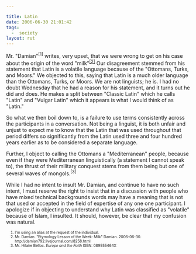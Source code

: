 ```yaml
---

title: Latin
date: 2006-06-30 21:01:42
tags:
  -  society
layout: rut
---
```


Mr. "Damian"<sup>[1]</sup> writes, very upset, that we were wrong to get on his case about the origin of the word "milk"<sup><a href="http://damian792.livejournal.com/8258.html" title="Etymology Lesson of the Week: Milk">[2]</a></sup>  Our disagreement stemmed from his statement that Latin is a volatile language because of the "Ottomans, Turks, and Moors."  We objected to this, saying that Latin is a much older language than the Ottomans, Turks, or Moors.  We are not linguists; he is.  I had no doubt Wednesday that he had a reason for his statement, and it turns out he did and does.  He makes a split between "Classic Latin" which he calls "Latin" and "Vulgar Latin" which it appears is what I would think of as "Latin." 

So what we then boil down to, is a failure to use terms consistently across the participants in a conversation.  Not being a linguist, it is both unfair and unjust to expect me to know that the Latin that was used throughout that period differs so significantly from the Latin used three and four hundred years earlier as to be considered a separate language.  

Further, I object to calling the Ottomans a "Mediterranean" people, because even if they were Mediterranean linguistically (a statement I cannot speak to), the thrust of their military conquest stems from them being but one of several waves of mongols.<sup>[3]</sup>

While I had no intent to insult Mr. Damian, and continue to have no such intent, I must reserve the right to insist that in a discussion with people who have mixed technical backgrounds words may have a meaning that is not that used or accepted in the field of expertise of any one one participant.  I apologize if in objecting to understand why Latin was classified as "volatile" because of Islam, I insulted.  It should, however, be clear that my confusion was natural.


<font size="-2"><ol><font size="-2">
<li><font size="-2">I'm using an alias at the request of the individual.</font></li>
<li><font size="-2">Mr. Damian.  "Etymology Lesson of the Week: Milk" Damian.  2006-06-30.  http://damian792.livejournal.com/8258.html</font></li>
<li><font size="-2">Mr. Hilaire Belloc.  <i>Europe and the Faith</i>  ISBN: 089555464X</font></li>
</font></ol></font>

